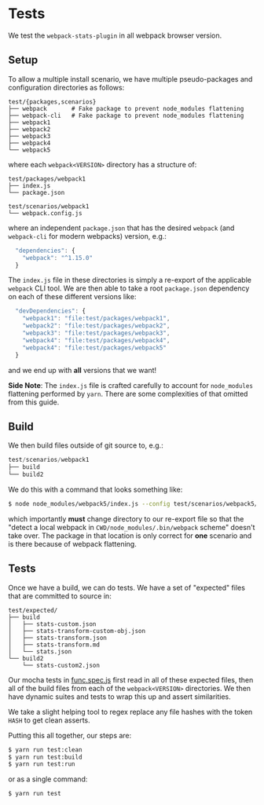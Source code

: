 Tests
=====

We test the `webpack-stats-plugin` in all webpack browser version.

## Setup

To allow a multiple install scenario, we have multiple pseudo-packages and
configuration directories as follows:

```
test/{packages,scenarios}
├── webpack       # Fake package to prevent node_modules flattening
├── webpack-cli   # Fake package to prevent node_modules flattening
├── webpack1
├── webpack2
├── webpack3
├── webpack4
└── webpack5
```

where each `webpack<VERSION>` directory has a structure of:

```
test/packages/webpack1
├── index.js
└── package.json

test/scenarios/webpack1
└── webpack.config.js
```

where an independent `package.json` that has the desired `webpack`
(and `webpack-cli` for modern webpacks) version, e.g.:

```js
  "dependencies": {
    "webpack": "^1.15.0"
  }
```

The `index.js` file in these directories is simply a re-export of the applicable
`webpack` CLI tool. We are then able to take a root `package.json` dependency on
each of these different versions like:

```js
  "devDependencies": {
    "webpack1": "file:test/packages/webpack1",
    "webpack2": "file:test/packages/webpack2",
    "webpack3": "file:test/packages/webpack3",
    "webpack4": "file:test/packages/webpack4",
    "webpack4": "file:test/packages/webpack5"
  }
```

and we end up with **all** versions that we want!

**Side Note**: The `index.js` file is crafted carefully to account for
`node_modules` flattening performed by `yarn`. There are some complexities of
that omitted from this guide.

## Build

We then build files outside of git source to, e.g.:

```js
test/scenarios/webpack1
├── build
└── build2
```

We do this with a command that looks something like:

```sh
$ node node_modules/webpack5/index.js --config test/scenarios/webpack5/webpack.config.js
```

which importantly **must** change directory to our re-export file so that the
"detect a local webpack in `CWD/node_modules/.bin/webpack` scheme" doesn't take
over. The package in that location is only correct for **one** scenario and is
there because of webpack flattening.

## Tests

Once we have a build, we can do tests. We have a set of "expected" files that
are committed to source in:

```
test/expected/
├── build
│   ├── stats-custom.json
│   ├── stats-transform-custom-obj.json
│   ├── stats-transform.json
│   ├── stats-transform.md
│   └── stats.json
└── build2
    └── stats-custom2.json
```

Our mocha tests in [func.spec.js](test/func.spec.js) first read in all of these expected files, then all of the build files from each of the `webpack<VERSION>` directories. We then have dynamic suites and tests to wrap this up and assert similarities.

We take a slight helping tool to regex replace any file hashes with the token `HASH` to get clean asserts.

Putting this all together, our steps are:

```sh
$ yarn run test:clean
$ yarn run test:build
$ yarn run test:run
```

or as a single command:

```sh
$ yarn run test
```
